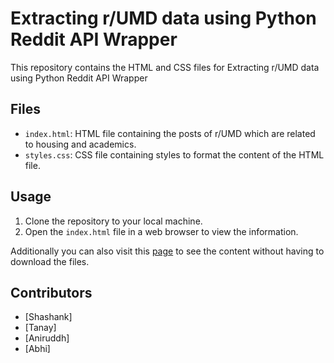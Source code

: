 # Extracting r/UMD data using Python Reddit API Wrapper

This repository contains the HTML and CSS files for Extracting r/UMD data using Python Reddit API Wrapper

## Files

- `index.html`: HTML file containing the posts of r/UMD which are related to housing and academics.
- `styles.css`: CSS file containing styles to format the content of the HTML file.

## Usage

1. Clone the repository to your local machine.
2. Open the `index.html` file in a web browser to view the information.

Additionally you can also visit this [page](https://shashanksp04.github.io/CMSC396H/) to see the content without having to download the files.

## Contributors

- [Shashank]
- [Tanay]
- [Aniruddh]
- [Abhi]
